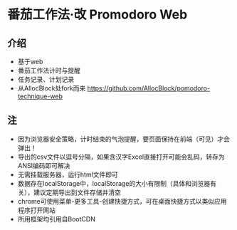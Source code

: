 # 番茄工作法·改 Promodoro Web
## 介绍
- 基于web
- 番茄工作法计时与提醒
- 任务记录、计划记录
- 从AllocBlock处fork而来 https://github.com/AllocBlock/pomodoro-technique-web
## 注
- 因为浏览器安全策略，计时结束的气泡提醒，要页面保持在前端（可见）才会弹出！
- 导出的csv文件以逗号分隔，如果含汉字Excel直接打开可能会乱码，转存为ANSI编码即可解决
- 无需挂载服务器，运行html文件即可
- 数据存在localStorage中，localStorage的大小有限制（具体和浏览器有关），建议定期导出到文件存储并清空
- chrome可使用菜单-更多工具-创建快捷方式，可在桌面快捷方式以类似应用程序打开网站
- 所用框架均引用自BootCDN